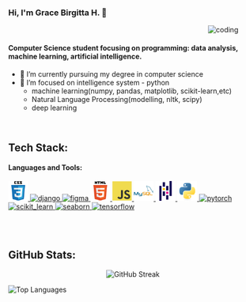 <!--### Hi there, I'm Grace Birgitta H. 👋

![C](https://img.shields.io/badge/c-%2300599C.svg?style=for-the-badge&logo=c&logoColor=white) ![HTML5](https://img.shields.io/badge/html5-%23E34F26.svg?style=for-the-badge&logo=html5&logoColor=white) ![Figma](https://img.shields.io/badge/figma-%23F24E1E.svg?style=for-the-badge&logo=figma&logoColor=white)

---
![](https://github-readme-stats.vercel.app/api?username=gracebirgita&theme=nightowl&hide_border=false&include_all_commits=true&count_private=false)
![](https://github-readme-streak-stats.herokuapp.com/?user=gracebirgita&theme=nightowl&hide_border=false)<br/>

![](https://github-readme-stats.vercel.app/api/top-langs/?username=gracebirgita&theme=nightowl&hide_border=false&include_all_commits=true&count_private=false&layout=compact)


[![](https://visitcount.itsvg.in/api?id=gracebirgita&icon=0&color=12)](https://visitcount.itsvg.in)
-->

<h3 align="left">Hi, I'm Grace Birgitta H. 👋</h3>

<img align="right" alt="coding" width="100" src="https://media.giphy.com/media/v1.Y2lkPTc5MGI3NjExdjY0ajY5cGt0aGNqeDF5YTJoY3MwNGo5aWRwejNkaXBmdm9laWx2MSZlcD12MV9pbnRlcm5hbF9naWZfYnlfaWQmY3Q9cw/ihZH2vOfn02gs9i1U9/giphy.gif">
<br/>

<h4>Computer Science student focusing on programming: data analysis, machine learning, artificial intelligence.</h4>

- 🔭 I’m currently pursuing my degree in computer science
- 🌱 I’m focused on intelligence system - python
  - machine learning(numpy, pandas, matplotlib, scikit-learn,etc)
  - Natural Language Processing(modelling, nltk, scipy)
  - deep learning

<br/>


## Tech Stack:

<h4 align="left">Languages and Tools:</h4>
<p align="left"> <a href="https://www.w3schools.com/css/" target="_blank" rel="noreferrer"> <img src="https://raw.githubusercontent.com/devicons/devicon/master/icons/css3/css3-original-wordmark.svg" alt="css3" width="40" height="40"/> </a> <a href="https://www.djangoproject.com/" target="_blank" rel="noreferrer"> <img src="https://cdn.worldvectorlogo.com/logos/django.svg" alt="django" width="40" height="40"/> </a> <a href="https://www.figma.com/" target="_blank" rel="noreferrer"> <img src="https://www.vectorlogo.zone/logos/figma/figma-icon.svg" alt="figma" width="40" height="40"/> </a> <a href="https://www.w3.org/html/" target="_blank" rel="noreferrer"> <img src="https://raw.githubusercontent.com/devicons/devicon/master/icons/html5/html5-original-wordmark.svg" alt="html5" width="40" height="40"/> </a> <a href="https://developer.mozilla.org/en-US/docs/Web/JavaScript" target="_blank" rel="noreferrer"> <img src="https://raw.githubusercontent.com/devicons/devicon/master/icons/javascript/javascript-original.svg" alt="javascript" width="40" height="40"/> </a> <a href="https://www.mysql.com/" target="_blank" rel="noreferrer"> <img src="https://raw.githubusercontent.com/devicons/devicon/master/icons/mysql/mysql-original-wordmark.svg" alt="mysql" width="40" height="40"/> </a>  <a href="https://pandas.pydata.org/" target="_blank" rel="noreferrer"> <img src="https://raw.githubusercontent.com/devicons/devicon/2ae2a900d2f041da66e950e4d48052658d850630/icons/pandas/pandas-original.svg" alt="pandas" width="40" height="40"/> </a> <a href="https://www.python.org" target="_blank" rel="noreferrer"> <img src="https://raw.githubusercontent.com/devicons/devicon/master/icons/python/python-original.svg" alt="python" width="40" height="40"/> </a> <a href="https://pytorch.org/" target="_blank" rel="noreferrer"> <img src="https://www.vectorlogo.zone/logos/pytorch/pytorch-icon.svg" alt="pytorch" width="40" height="40"/> </a> <a href="https://scikit-learn.org/" target="_blank" rel="noreferrer"> <img src="https://upload.wikimedia.org/wikipedia/commons/0/05/Scikit_learn_logo_small.svg" alt="scikit_learn" width="40" height="40"/> </a> <a href="https://seaborn.pydata.org/" target="_blank" rel="noreferrer"> <img src="https://seaborn.pydata.org/_images/logo-mark-lightbg.svg" alt="seaborn" width="40" height="40"/> </a> <a href="https://www.tensorflow.org" target="_blank" rel="noreferrer"> <img src="https://www.vectorlogo.zone/logos/tensorflow/tensorflow-icon.svg" alt="tensorflow" width="40" height="40"/> </a> </p>


<p align="left">
</p>

<br></br>

## GitHub Stats:
<div align="left" style="display: flex; justify-content: center; gap: 20px; flex-wrap: wrap;">
<!--   <img src="https://github-readme-stats.vercel.app/api?username=gracebirgita&theme=nightowl&hide_border=false&include_all_commits=true&count_private=false" alt="GitHub Stats"/> -->
  <img src="https://github-readme-streak-stats.herokuapp.com/?user=gracebirgita&theme=nightowl&hide_border=false" alt="GitHub Streak"/>
</div>
<p align="left">
  <img src="https://github-readme-stats.vercel.app/api/top-langs/?username=gracebirgita&theme=nightowl&hide_border=false&include_all_commits=true&count_private=false&layout=compact" alt="Top Languages"/>
</p>

<!-- Proudly created with GPRM ( https://gprm.itsvg.in ) -->
